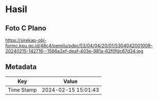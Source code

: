# Hasil

## Foto C Plano

https://sirekap-obj-formc.kpu.go.id/48c4/pemilu/pdpr/53/04/04/20/01/5304042001009-20240215-142716--1566a2ef-deaf-403e-981a-62f0fdc67d34.jpg


## Metadata

| Key        | Value               |
| ---------- | ------------------- |
| Time Stamp | 2024-02-15 15:01:43 |



